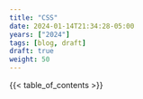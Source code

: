 ```yaml
---
title: "CSS"
date: 2024-01-14T21:34:28-05:00
years: ["2024"]
tags: [blog, draft]
draft: true
weight: 50
---
```


<!--more-->
{{< table_of_contents >}}
